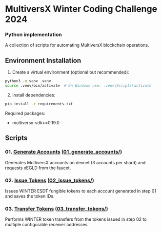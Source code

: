 # MultiversX Winter Coding Challenge 2024 
### Python implementation

A collection of scripts for automating MultiversX blockchain operations.

## Environment Installation

1. Create a virtual environment (optional but recommended):
```bash
python3 -m venv .venv
source .venv/bin/activate  # On Windows use: .venv\Scripts\activate
```

2. Install dependencies:
```bash
pip install -r requirements.txt
```

Required packages:
- multiversx-sdk>=0.19.0

## Scripts

### 01. [Generate Accounts](01_generate_accounts/README.md) ([01_generate_accounts/](01_generate_accounts/))
Generates MultiversX accounts on devnet (3 accounts per shard) and requests xEGLD from the faucet.

### 02. [Issue Tokens](02_issue_tokens/README.md) ([02_issue_tokens/](02_issue_tokens/))
Issues WINTER ESDT fungible tokens to each account generated in step 01 and saves the token IDs.

### 03. [Transfer Tokens](03_transfer_tokens/README.md) ([03_transfer_tokens/](03_transfer_tokens/))

Performs WINTER token transfers from the tokens issued in step 02 to multiple configurable receiver addresses.

